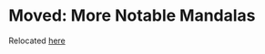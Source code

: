 # Moved: More Notable Mandalas
Relocated [here](openness_gpt/mandalas/openness_gpt-more_notable_mandalas.md)
